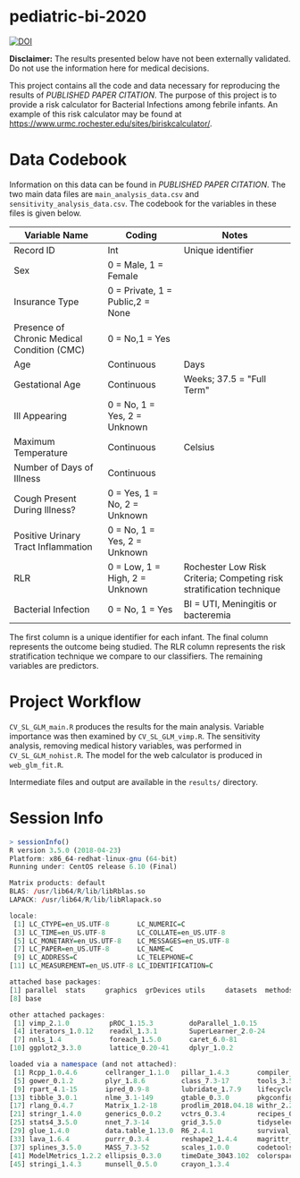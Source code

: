 # pediatric-bi-2020
[![DOI](https://zenodo.org/badge/301472759.svg)](https://zenodo.org/badge/latestdoi/301472759)

**Disclaimer:** The results presented below have not been externally validated. Do not use the information here for medical decisions.

This project contains all the code and data necessary for reproducing the results of *PUBLISHED PAPER CITATION*. The purpose of this project is to provide a risk calculator for Bacterial Infections among febrile infants. An example of this risk calculator may be found at https://www.urmc.rochester.edu/sites/biriskcalculator/.

# Data Codebook

Information on this data can be found in *PUBLISHED PAPER CITATION*. The two main data files are `main_analysis_data.csv` and `sensitivity_analysis_data.csv`. The codebook for the variables in these files is given below.

Variable Name | Coding | Notes
--------------|--------|------------
Record ID| Int | Unique identifier
Sex|0 = Male, 1 = Female| 
Insurance Type|0 = Private, 1 = Public,2 = None|
Presence of Chronic Medical Condition (CMC)|0 = No,1 = Yes|
Age|Continuous | Days
Gestational Age|Continuous | Weeks; 37.5 = "Full Term"
Ill Appearing|0 = No, 1 = Yes, 2 = Unknown|
Maximum Temperature| Continuous | Celsius
Number of Days of Illness| Continuous |
Cough Present During Illness?|0 = Yes, 1 = No, 2 = Unknown|
Positive Urinary Tract Inflammation|0 = No, 1 = Yes, 2 = Unknown|
RLR|0 = Low, 1 = High, 2 = Unknown|Rochester Low Risk Criteria; Competing risk stratification technique
Bacterial Infection|0 = No, 1 = Yes|BI = UTI, Meningitis or bacteremia

The first column is a unique identifier for each infant. The final column represents the outcome being studied. The RLR column represents the risk stratification technique we compare to our classifiers. The remaining variables are predictors.

# Project Workflow

`CV_SL_GLM_main.R` produces the results for the main analysis. Variable importance was then examined by `CV_SL_GLM_vimp.R`. The sensitivity analysis, removing medical history variables, was performed in `CV_SL_GLM_nohist.R`. The model for the web calculator is produced in `web_glm_fit.R`.

Intermediate files and output are available in the `results/` directory.

# Session Info

```r
> sessionInfo()
R version 3.5.0 (2018-04-23)
Platform: x86_64-redhat-linux-gnu (64-bit)
Running under: CentOS release 6.10 (Final)

Matrix products: default
BLAS: /usr/lib64/R/lib/libRblas.so
LAPACK: /usr/lib64/R/lib/libRlapack.so

locale:
 [1] LC_CTYPE=en_US.UTF-8       LC_NUMERIC=C              
 [3] LC_TIME=en_US.UTF-8        LC_COLLATE=en_US.UTF-8    
 [5] LC_MONETARY=en_US.UTF-8    LC_MESSAGES=en_US.UTF-8   
 [7] LC_PAPER=en_US.UTF-8       LC_NAME=C                 
 [9] LC_ADDRESS=C               LC_TELEPHONE=C            
[11] LC_MEASUREMENT=en_US.UTF-8 LC_IDENTIFICATION=C       

attached base packages:
[1] parallel  stats     graphics  grDevices utils     datasets  methods  
[8] base     

other attached packages:
 [1] vimp_2.1.0          pROC_1.15.3         doParallel_1.0.15  
 [4] iterators_1.0.12    readxl_1.3.1        SuperLearner_2.0-24
 [7] nnls_1.4            foreach_1.5.0       caret_6.0-81       
[10] ggplot2_3.3.0       lattice_0.20-41     dplyr_1.0.2        

loaded via a namespace (and not attached):
 [1] Rcpp_1.0.4.6       cellranger_1.1.0   pillar_1.4.3       compiler_3.5.0    
 [5] gower_0.1.2        plyr_1.8.6         class_7.3-17       tools_3.5.0       
 [9] rpart_4.1-15       ipred_0.9-8        lubridate_1.7.9    lifecycle_0.2.0   
[13] tibble_3.0.1       nlme_3.1-149       gtable_0.3.0       pkgconfig_2.0.3   
[17] rlang_0.4.7        Matrix_1.2-18      prodlim_2018.04.18 withr_2.2.0       
[21] stringr_1.4.0      generics_0.0.2     vctrs_0.3.4        recipes_0.1.4     
[25] stats4_3.5.0       nnet_7.3-14        grid_3.5.0         tidyselect_1.1.0  
[29] glue_1.4.0         data.table_1.13.0  R6_2.4.1           survival_3.2-3    
[33] lava_1.6.4         purrr_0.3.4        reshape2_1.4.4     magrittr_1.5      
[37] splines_3.5.0      MASS_7.3-52        scales_1.0.0       codetools_0.2-16  
[41] ModelMetrics_1.2.2 ellipsis_0.3.0     timeDate_3043.102  colorspace_1.4-1  
[45] stringi_1.4.3      munsell_0.5.0      crayon_1.3.4 
```
